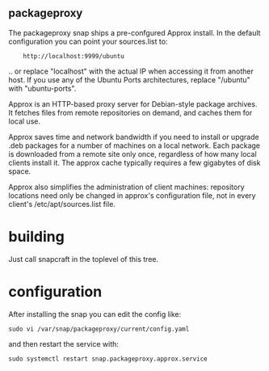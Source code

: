 ## packageproxy

The packageproxy snap ships a pre-confgured Approx install.
In the default configuration you can point your sources.list to:

        http://localhost:9999/ubuntu

.. or replace "localhost" with the actual IP when accessing it from
another host. If you use any of the Ubuntu Ports architectures,
replace "/ubuntu" with "ubuntu-ports".

Approx is an HTTP-based proxy server for Debian-style package archives.
It fetches files from remote repositories on demand,
and caches them for local use.

Approx saves time and network bandwidth if you need to install or
upgrade .deb packages for a number of machines on a local network.
Each package is downloaded from a remote site only once,
regardless of how many local clients install it.
The approx cache typically requires a few gigabytes of disk space.

Approx also simplifies the administration of client machines:
repository locations need only be changed in approx's configuration file,
not in every client's /etc/apt/sources.list file.

# building

Just call snapcraft in the toplevel of this tree.

# configuration

After installing the snap you can edit the config like:

	sudo vi /var/snap/packageproxy/current/config.yaml
and then restart the service with:

	sudo systemctl restart snap.packageproxy.approx.service
